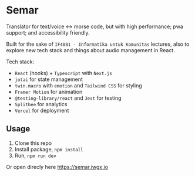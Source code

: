 # Semar

Translator for text/voice <-> morse code, but with high performance; pwa support; and accessibility friendly.

Built for the sake of `IF4081 - Informatika untuk Komunitas` lectures, also to explore new tech stack and things about audio management in React.

Tech stack:

- `React` (hooks) + `Typescript` with `Next.js`
- `jotai` for state management
- `twin.macro` with `emotion` and `Tailwind CSS` for styling
- `Framer Motion` for animation
- `@testing-library/react` and `Jest` for testing
- `Splitbee` for analytics
- `Vercel` for deployment

## Usage

1. Clone this repo
2. Install package, `npm install`
3. Run, `npm run dev`

Or open direcly here https://semar.iwgx.io
